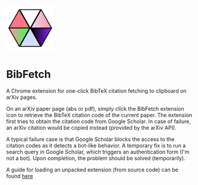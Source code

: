 ![The BibFetch Icon](icons/icon_128x128.png)
# BibFetch
A Chrome extension for one-click BibTeX citation fetching to clipboard on arXiv pages.

On an arXiv paper page (abs or pdf), simply click the BibFetch extension icon to retrieve the BibTeX citation code of the current paper.
The extension first tries to obtain the citation code from Google Scholar.
In case of failure, an arXiv citation would be copied instead (provided by the arXiv API).

A typical failure case is that Google Scholar blocks the access to the citation codes as it detects a bot-like behavior.
A temporary fix is to run a search query in Google Scholar, which triggers an authentication form (I'm not a bot).
Upon completion, the problem should be solved (temporarily).

A guide for loading an unpacked extension (from source code) can be found [here](https://developer.chrome.com/docs/extensions/mv3/getstarted/development-basics/#load-unpacked)
